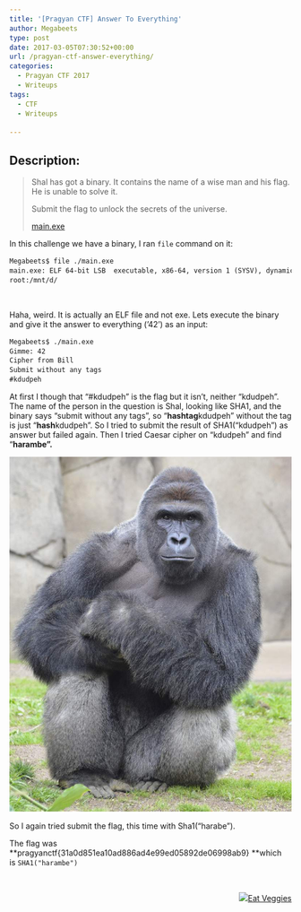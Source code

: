 ```yaml
---
title: '[Pragyan CTF] Answer To Everything'
author: Megabeets
type: post
date: 2017-03-05T07:30:52+00:00
url: /pragyan-ctf-answer-everything/
categories:
  - Pragyan CTF 2017
  - Writeups
tags:
  - CTF
  - Writeups

---
```

## Description:

> Shal has got a binary. It contains the name of a wise man and his flag. He is unable to solve it.
> 
> Submit the flag to unlock the secrets of the universe.
> 
> <span class="challenge-attachment"><a class="has-tooltip" title="" href="https://ctf.pragyan.org/download?file_key=b4e11f9e9abf06eaff141e61d46e57668c1c47d0e4f0db05072de131a07c0af2&team_key=a500afc4a171f394f280518fefd78d62f976bf8303f77f3431573fce01c983cb" data-toggle="tooltip" data-placement="right" data-original-title="8.52 KB">main.exe</a></span>

In this challenge we have a binary, I ran `file` command on it:

```diff
Megabeets$ file ./main.exe
main.exe: ELF 64-bit LSB  executable, x86-64, version 1 (SYSV), dynamically linked (uses shared libs), for GNU/Linux 2.6.32, BuildID[sha1]=4b9b47b7eac612e0c367f0e3a9878eb1f09b841d, not stripped
root:/mnt/d/
```


&nbsp;

Haha, weird. It is actually an ELF file and not exe. Lets execute the binary and give it the answer to everything (&#8217;42&#8217;) as an input:

```diff
Megabeets$ ./main.exe
Gimme: 42
Cipher from Bill
Submit without any tags
#kdudpeh
```


At first I though that &#8220;#kdudpeh&#8221; is the flag but it isn&#8217;t, neither &#8220;kdudpeh&#8221;. The name of the person in the question is Shal, looking like SHA1, and the binary says &#8220;submit without any tags&#8221;, so &#8220;**hashtag**kdudpeh&#8221; without the tag is just &#8220;**hash**kdudpeh&#8221;. So I tried to submit the result of SHA1(&#8220;kdudpeh&#8221;) as answer but failed again. Then I tried Caesar cipher on &#8220;kdudpeh&#8221; and find &#8220;**harambe&#8221;.**

<img src="./answer_harambe.jpg" /> 

So I again tried submit the flag, this time with Sha1(&#8220;harabe&#8221;).

The flag was **pragyanctf{31a0d851ea10ad886ad4e99ed05892de06998ab9} **which is `SHA1("harambe")`

&nbsp;

<div class="nf-post-footer">
  <p style="text-align: right">
    <a href="https://www.megabeets.net/about.html#vegan"><img src="./megabeets_inline_logo.png" />Eat Veggies</a>
  </p>
</div>